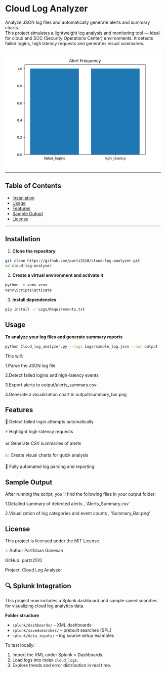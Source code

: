 # Cloud Log Analyzer

Analyze JSON log files and automatically generate alerts and summary charts.  
This project simulates a lightweight log analysis and monitoring tool — ideal for cloud and SOC (Security Operations Center) environments. It detects failed logins, high latency requests and generates visual summaries.

![Summary Chart](output/summary_bar.png)

---

## Table of Contents
- [Installation](#installation)
- [Usage](#usage)
- [Features](#features)
- [Sample Output](#sample-output)
- [License](#license)

---

## Installation

1. **Clone the repository**
```bash
git clone https://github.com/partz2510/cloud-log-analyzer.git
cd cloud-log-analyser
```


2. **Create a virtual environment and activate it**
 ```bash
python -m venv venv
venv\Scripts\activate
```


3. **Install dependencies**
```bash
pip install -r Logs/Requirements.txt
```

## Usage

**To analyze your log files and generate summary reports**
 ```bash
python Cloud_log_analyzer.py --logs Logs/sample_log.json --out output
```


This will:

1.Parse the JSON log file

2.Detect failed logins and high-latency events

3.Export alerts to output/alerts_summary.csv

4.Generate a visualization chart in output/summary_bar.png



## Features

🚨 Detect failed login attempts automatically

⚡ Highlight high-latency requests

📊 Generate CSV summaries of alerts

📈 Create visual charts for quick analysis

💾 Fully automated log parsing and reporting



## Sample Output

After running the script, you’ll find the following files in your output folder:	

1.Detailed summary of detected alerts , 'Alerts_Summary.csv'

2.Visualization of log categories and event counts , 'Summary_Bar.png'



## License
This project is licensed under the MIT License.


💡 Author
Parthiban Ganesan

GitHub: partz2510

Project: Cloud Log Analyzer

## 🔍 Splunk Integration

This project now includes a Splunk dashboard and sample saved searches for visualizing cloud log analytics data.

**Folder structure**
- `splunk/dashboards/` – XML dashboards
- `splunk/savedsearches/` – prebuilt searches (SPL)
- `splunk/data_inputs/` – log source setup examples

To test locally:
1. Import the XML under Splunk > Dashboards.
2. Load logs into index `cloud_logs`.
3. Explore trends and error distribution in real time.
